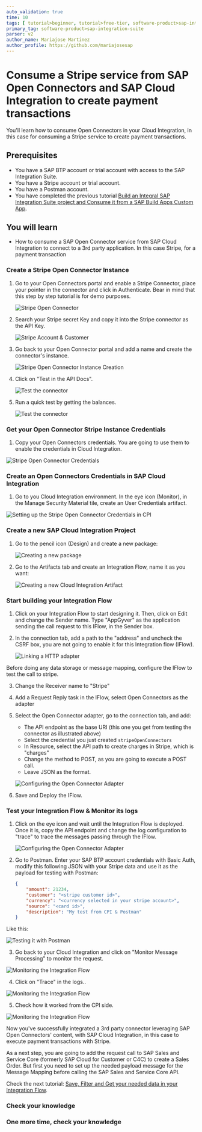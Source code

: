 ```yaml
---
auto_validation: true
time: 10
tags: [ tutorial>beginner, tutorial>free-tier, software-product>sap-integration-suite, software-product>cloud-integration, software-product>open-connectors, software-product>sap-business-technology-platform  ]
primary_tag: software-product>sap-integration-suite
parser: v2
author_name: Mariajose Martinez
author_profile: https://github.com/mariajosesap
---
```

# Consume a Stripe service from SAP Open Connectors and SAP Cloud Integration to create payment transactions
<!-- description --> You'll learn how to consume Open Connectors in your Cloud Integration, in this case for consuming a Stripe service to create payment transactions.

## Prerequisites

 - You have a SAP BTP account or trial account with access to the SAP Integration Suite.
 - You have a Stripe account or trial account.
 - You have a Postman account.
 - You have completed the previous tutorial [Build an Integral SAP Integration Suite project and Consume it from a SAP Build Apps Custom App](btp-integration-suite-integral-project).

## You will learn

  - How to consume a SAP Open Connector service from SAP Cloud Integration to connect to a 3rd party application. In this case Stripe, for a payment transaction

### Create a Stripe Open Connector Instance

1.  Go to your Open Connectors portal and enable a Stripe Connector, place your pointer in the connector and click in Authenticate. Bear in mind that this step by step tutorial is for demo purposes.

    ![Stripe Open Connector](stripe_oc.png)

2. Search your Stripe secret Key and copy it into the Stripe connector as the API Key.

    ![Stripe Account & Customer](stripe_account.png)

3. Go back to your Open Connector portal and add a name and create the connector's instance.

    ![Stripe Open Connector Instance Creation](stripe_connector_api.png)

4. Click on "Test in the API Docs".

    ![Test the connector](test_connector.png)

5. Run a quick test by getting the balances.

    ![Test the connector](test_connector2.png)

### Get your Open Connector Stripe Instance Credentials

1. Copy your Open Connectors credentials. You are going to use them to enable the credentials in Cloud Integration.

![Stripe Open Connector Credentials](instance_credentials.png)

### Create an Open Connectors Credentials in SAP Cloud Integration

1. Go to you Cloud Integration environment. In the eye icon (Monitor), in the Manage Security Material tile, create an User Credentials artifact.

![Setting up the Stripe Open Connector Credentials in CPI](open_connectors_credentials.png)

### Create a new SAP Cloud Integration Project

1. Go to the pencil icon (Design) and create a new package:

    ![Creating a new package](design.png)

2. Go to the Artifacts tab and create an Integration Flow, name it as you want:

    ![Creating a new Cloud Integration Artifact](create_artifact.png)

### Start building your Integration Flow

1. Click on your Integration Flow to start designing it. Then, click on Edit and change the Sender name. Type "AppGyver" as the application sending the call request to this IFlow, in the Sender box.

2. In the connection tab, add a path to the "address" and uncheck the CSRF box, you are not going to enable it for this Integration flow (IFlow).

    ![Linking a HTTP adapter](HTTP_Adapter.png)

Before doing any data storage or message mapping, configure the IFlow to test the call to stripe.

3. Change the Receiver name to "Stripe"
4. Add a Request Reply task in the IFlow, select Open Connectors as the adapter
5. Select the Open Connector adapter, go to the connection tab, and add:
    - The API endpoint as the base URI (this one you get from testing the connector as illustrated above)
    - Select the credential you just created `stripeOpenConnectors`
    - In Resource, select the API path to create charges in Stripe, which is "charges"
    - Change the method to POST, as you are going to execute a POST call.
    - Leave JSON as the format.

    ![Configuring the Open Connector Adapter](open_connector_connection.png)

6. Save and Deploy the IFlow.

### Test your Integration Flow & Monitor its logs

1. Click on the eye icon and wait until the Integration Flow is deployed. Once it is, copy the API endpoint and change the log configuration to "trace" to trace the messages passing through the IFlow.


    ![Configuring the Open Connector Adapter](test_iflow1.png)

2. Go to Postman. Enter your SAP BTP account credentials with Basic Auth, modify this following JSON with your Stripe data and use it as the payload for testing with Postman:

    ```JSON
    {
        "amount": 21234,
        "customer": "<stripe customer id>",
        "currency": "<currency selected in your stripe account>",
        "source": "<card id>",
        "description": "My test from CPI & Postman"
    }
    ```

Like this:

![Testing it with Postman](test_postman.png)

3. Go back to your Cloud Integration and click on "Monitor Message Processing" to monitor the request.

![Monitoring the Integration Flow](monitor1.png)

4. Click on "Trace" in the logs..

![Monitoring the Integration Flow](monitor2.png)

5. Check how it worked from the CPI side.

![Monitoring the Integration Flow](monitor3.png)

Now you've successfully integrated a 3rd party connector leveraging SAP Open Connectors' content, with SAP Cloud Integration, in this case to execute payment transactions with Stripe.

As a next step, you are going to add the request call to SAP Sales and Service Core (formerly SAP Cloud for Customer or C4C) to create a Sales Order. But first you need to set up the needed payload message for the Message Mapping before calling the SAP Sales and Service Core API.

Check the next tutorial: [Save, Filter and Get your needed data in your Integration Flow](btp-integration-suite-integral-cpi-tasks).

### Check your knowledge

### One more time, check your knowledge